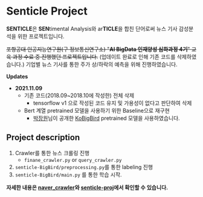 # Senticle Project

**SENTICLE**은 **SEN**timental Analysis와 ar**TICLE**을 합친 단어로써 뉴스 기사 감성분석을 위한 프로젝트입니다. 

~~포항공대 인공지능연구원(구 정보통신연구소) "**AI BigData 인재양성 심화과정 4기**" 교육 과정 수료 중 진행했던 프로젝트입니다.~~ (업데이트 완료로 인해 기존 코드를 삭제하였습니다.) 기업별 뉴스 기사를 통한 주가 상/하락의 예측을 위해 진행하였습니다. 

**Updates**

- **2021.11.09**
	- 기존 코드(2018.09~2018.10에 작성한) 전체 삭제
		- tensorflow v1 으로 작성된 코드 유지 및 가용성이 없다고 판단하여 삭제
	- Bert 계열 pretrained 모델을 사용하기 위한 Baseline으로 재구현
		- [박장원](https://github.com/monologg)님이 공개한 [KoBigBird](https://github.com/monologg/KoBigBird) pretrained 모델을 사용하였습니다.



## Project description

1. Crawler를 통한 뉴스 크롤링 진행
	- `finane_crawler.py` or `query_crawler.py`
2. `senticle-BigBird/preprocessing.py`를 통한 labeling 진행
3. `senticle-BigBird/main.py` 를 통한 학습 시작.



**자세한 내용은 [naver_crawler](https://github.com/ydy8989/senticle-proj/tree/master/naver_crawler/README.md)와 [senticle-proj](https://github.com/ydy8989/senticle-proj/tree/master/senticle-BigBird/README.md)에서 확인할 수 있습니다.**

